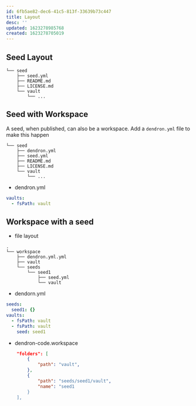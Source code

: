 ```yaml
---
id: 6fb5ae82-dec6-41c5-813f-33639b73c447
title: Layout
desc: ''
updated: 1623278985768
created: 1623278705019
---
```


## Seed Layout
```
└── seed
    ├── seed.yml
    ├── README.md
    ├── LICENSE.md
    └── vault
        └── ...
```

## Seed with Workspace 

A seed, when published, can also be a workspace. Add a `dendron.yml` file to make this happen

```
└── seed
    ├── dendron.yml
    ├── seed.yml
    ├── README.md
    ├── LICENSE.md
    └── vault
        └── ...
```

- dendron.yml
```yml
vaults:
  - fsPath: vault
```


## Workspace with a seed

- file layout
```
.
└── workspace
    ├── dendron.yml.yml
    ├── vault
    └── seeds
        └── seed1
            ├── seed.yml
            └── vault
```

- dendorn.yml

```yml
seeds:
  seed1: {}
vaults:
  - fsPath: vault
  - fsPath: vault
    seed: seed1
```

- dendron-code.workspace
```json
    "folders": [
        {
            "path": "vault",
        },
        {
            "path": "seeds/seed1/vault",
            "name": "seed1
        }
    ],
```